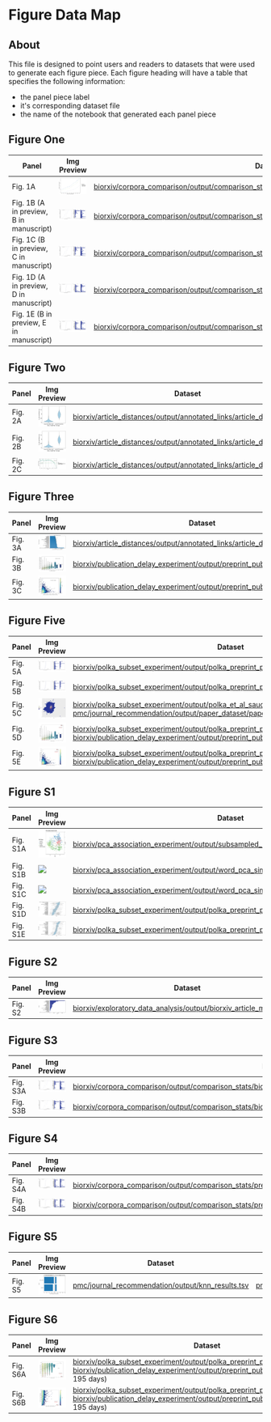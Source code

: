 # Figure Data Map

## About
This file is designed to point users and readers to datasets that were used to generate each figure piece.
Each figure heading will have a table that specifies the following information: 
- the panel piece label
- it's corresponding dataset file
- the name of the notebook that generated each panel piece

## Figure One

| Panel | Img Preview | Dataset | Notebook |
| ----- | ----------- | ------- | ------------------------ |
| Fig. 1A | ![](biorxiv/corpora_comparison/output/figures/corpora_kl_divergence.png) | [biorxiv/corpora_comparison/output/comparison_stats/corpora_kl_divergence.tsv](biorxiv/corpora_comparison/output/comparison_stats/corpora_kl_divergence.tsv) | [biorxiv/corpora_comparison/05_figure_generator_reviewer_request.ipynb](https://github.com/danich1/annorxiver/blob/master/biorxiv/corpora_comparison/05_figure_generator_reviewer_request.ipynb) |
| Fig. 1B (A in preview, B in manuscript) | ![](biorxiv/corpora_comparison/output/figures/biorxiv_vs_pubmed_central.png) | [biorxiv/corpora_comparison/output/comparison_stats/biorxiv_vs_pmc_comparison_error_bars.tsv](biorxiv/corpora_comparison/output/comparison_stats/biorxiv_vs_pmc_comparison_error_bars.tsv) |  [biorxiv/corpora_comparison/05_figure_generator_reviewer_request.ipynb](https://github.com/danich1/annorxiver/blob/master/biorxiv/corpora_comparison/05_figure_generator_reviewer_request.ipynb) |
| Fig. 1C (B in preview, C in manuscript) | ![](biorxiv/corpora_comparison/output/figures/biorxiv_vs_pubmed_central.png) | [biorxiv/corpora_comparison/output/comparison_stats/biorxiv_vs_pmc_comparison_raw_counts.tsv](biorxiv/corpora_comparison/output/comparison_stats/biorxiv_vs_pmc_comparison_raw_counts.tsv) |  [biorxiv/corpora_comparison/05_figure_generator_reviewer_request.ipynb](biorxiv/corpora_comparison/05_figure_generator_reviewer_request.ipynb) |
| Fig. 1D (A in preview, D in manuscript) | ![](biorxiv/corpora_comparison/output/figures/preprint_published_comparison.png) | [biorxiv/corpora_comparison/output/comparison_stats/preprint_to_published_comparison_error_bars.tsv](biorxiv/corpora_comparison/output/comparison_stats/preprint_to_published_comparison_error_bars.tsv) |  [biorxiv/corpora_comparison/05_figure_generator_reviewer_request.ipynb](biorxiv/corpora_comparison/05_figure_generator_reviewer_request.ipynb) |
| Fig. 1E (B in preview, E in manuscript) | ![](biorxiv/corpora_comparison/output/figures/preprint_published_comparison.png) | [biorxiv/corpora_comparison/output/comparison_stats/preprint_to_published_comparison_raw_counts.tsv](biorxiv/corpora_comparison/output/comparison_stats/preprint_to_published_comparison_raw_counts.tsv) |  [biorxiv/corpora_comparison/05_figure_generator_reviewer_request.ipynb](biorxiv/corpora_comparison/05_figure_generator_reviewer_request.ipynb) |

## Figure Two

| Panel | Img Preview | Dataset | Notebook |
| ----- | ----------- | ------- | ------------------------ |
| Fig. 2A | ![](biorxiv/article_distances/output/figures/biorxiv_article_distance.png) | [biorxiv/article_distances/output/annotated_links/article_distances.tsv](biorxiv/article_distances/output/annotated_links/article_distances.tsv) |  [biorxiv/article_distances/01_biorxiv_article_distances.ipynb](biorxiv/article_distances/01_biorxiv_article_distances.ipynb) |
| Fig. 2B | ![](biorxiv/article_distances/output/figures/biorxiv_article_distance.png) | [biorxiv/article_distances/output/annotated_links/article_distances.tsv](biorxiv/article_distances/output/annotated_links/article_distances.tsv) |  [biorxiv/article_distances/01_biorxiv_article_distances.ipynb](biorxiv/article_distances/02_biorxiv_article_distance_evaluation.ipynb) |
| Fig. 2C | ![](biorxiv/article_distances/output/figures/publication_rate_reviewer_request.png) | [biorxiv/article_distances/output/annotated_links/article_distances.tsv](biorxiv/article_distances/output/adjusted_publication_rate.tsv) |  [biorxiv/article_distances/03_biorxiv_corrected_published_rate.ipynb](biorxiv/article_distances/03_biorxiv_corrected_published_rate.ipynb) |

## Figure Three
| Panel | Img Preview | Dataset | Notebook |
| ----- | ----------- | ------- | ------------------------ |
| Fig. 3A | ![](biorxiv/time_to_publication/output/preprint_category_halflife.png) | [biorxiv/article_distances/output/annotated_links/article_distances.tsv](biorxiv/time_to_publication/output/preprint_category_halflife_numbers.tsv) |  [biorxiv/time_to_publication/time_to_published_refurbished.ipynb](biorxiv/time_to_publication/time_to_published_refurbished.ipynb) |
| Fig. 3B | ![](biorxiv/publication_delay_experiment/output/version_count_vs_publication_time_violin.png) | [biorxiv/publication_delay_experiment/output/preprint_published_distances.tsv](biorxiv/publication_delay_experiment/output/preprint_published_distances.tsv) |  [biorxiv/publication_delay_experiment/02_publication_delay_experiment_figure_exploration.ipynb](biorxiv/publication_delay_experiment/02_publication_delay_experiment_figure_exploration.ipynb) |
| Fig. 3C | ![](biorxiv/publication_delay_experiment/output/article_distance_vs_publication_time_hex.png) | [biorxiv/publication_delay_experiment/output/preprint_published_distances.tsv](biorxiv/publication_delay_experiment/output/preprint_published_distances.tsv) |  [biorxiv/publication_delay_experiment/02_publication_delay_experiment_figure_exploration.ipynb](biorxiv/publication_delay_experiment/02_publication_delay_experiment_figure_exploration.ipynb) |

## Figure Five
| Panel | Img Preview | Dataset | Notebook |
| ----- | ----------- | ------- | ------------------------ |
| Fig. 5A | ![](biorxiv/polka_subset_experiment/output/figures/polka_preprint_published_frequency.png) | [biorxiv/polka_subset_experiment/output/polka_preprint_published_comparison_error_bars.tsv](biorxiv/polka_subset_experiment/output/polka_preprint_published_comparison_error_bars.tsv) | [biorxiv/polka_subset_experiment/03_rerun_analyses_with_added_subset.ipynb](biorxiv/polka_subset_experiment/03_rerun_analyses_with_added_subset.ipynb) |
| Fig. 5B | ![](biorxiv/polka_subset_experiment/output/figures/polka_preprint_published_frequency.png) | [biorxiv/polka_subset_experiment/output/polka_preprint_published_comparison_raw_counts.tsv](biorxiv/polka_subset_experiment/polka_preprint_published_comparison_raw_counts.tsv) |  [biorxiv/polka_subset_experiment/03_rerun_analyses_with_added_subset.ipynb](biorxiv/polka_subset_experiment/03_rerun_analyses_with_added_subset.ipynb) |
| Fig. 5C | ![](biorxiv/polka_subset_experiment/output/figures/saucie_plot.png) | [biorxiv/polka_subset_experiment/output/polka_et_al_saucie_coordinates.tsv](biorxiv/polka_subset_experiment/output/polka_et_al_saucie_coordinates.tsv), [pmc/journal_recommendation/output/paper_dataset/paper_dataset_full_tsne.tsv](pmc/journal_recommendation/output/paper_dataset/paper_dataset_full_tsne.tsv) | [biorxiv/polka_subset_experiment/03_rerun_analyses_with_added_subset.ipynb](biorxiv/polka_subset_experiment/03_rerun_analyses_with_added_subset.ipynb), [biorxiv/polka_subset_experiment/saucie_plot.R](biorxiv/polka_subset_experiment/saucie_plot.R) |
| Fig. 5D | ![](biorxiv/polka_subset_experiment/output/figures/version_count_vs_publication_time_violin.png) | [biorxiv/polka_subset_experiment/output/polka_preprint_published_distances.tsv](biorxiv/polka_subset_experiment/output/polka_preprint_published_distances.tsv), [biorxiv/publication_delay_experiment/output/preprint_published_distances.tsv](biorxiv/publication_delay_experiment/output/preprint_published_distances.tsv) |  [biorxiv/polka_subset_experiment/03_rerun_analyses_with_added_subset.ipynb](biorxiv/polka_subset_experiment/03_rerun_analyses_with_added_subset.ipynb) |
| Fig. 5E | ![](biorxiv/polka_subset_experiment/output/figures/article_distance_vs_publication_time_hex.png) | [biorxiv/polka_subset_experiment/output/polka_preprint_published_distances.tsv](biorxiv/polka_subset_experiment/output/polka_preprint_published_distances.tsv), [biorxiv/publication_delay_experiment/output/preprint_published_distances.tsv](biorxiv/publication_delay_experiment/output/preprint_published_distances.tsv) |  [biorxiv/polka_subset_experiment/03_rerun_analyses_with_added_subset.ipynb](biorxiv/polka_subset_experiment/03_rerun_analyses_with_added_subset.ipynb) |

## Figure S1
| Panel | Img Preview | Dataset | Notebook |
| ----- | ----------- | ------- | ------------------------ |
| Fig. S1A | ![](biorxiv/pca_association_experiment/output/pca_plots/svg_files/scatterplot_files/pca01_v_pca02_reversed.png) | [biorxiv/pca_association_experiment/output/subsampled_biorxiv_preprints_pca.tsv](biorxiv/pca_association_experiment/output/subsampled_biorxiv_preprints_pca.tsv) | [biorxiv/pca_association_experiment/02_biorxiv_pca_plots.ipynb](biorxiv/pca_association_experiment/02_biorxiv_pca_plots.ipynb) |
| Fig. S1B | ![](biorxiv/pca_association_experiment/output/word_pca_similarity/figure_pieces/pca_01_cossim_word_cloud.png) | [biorxiv/pca_association_experiment/output/word_pca_similarity/word_pca_cos_sim_50_pcs.tsv](biorxiv/pca_association_experiment/output/word_pca_similarity/word_pca_cos_sim_50_pcs.tsv) |  [biorxiv/pca_association_experiment/02_biorxiv_pca_plots.ipynb](biorxiv/pca_association_experiment/02_biorxiv_pca_plots.ipynb) |
| Fig. S1C | ![](biorxiv/pca_association_experiment/output/word_pca_similarity/figure_pieces/pca_02_cossim_word_cloud.png) | [biorxiv/pca_association_experiment/output/word_pca_similarity/word_pca_cos_sim_50_pcs.tsv](biorxiv/output/word_pca_similarity/word_pca_cos_sim_50_pcs.tsv) | [biorxiv/pca_association_experiment/02_biorxiv_pca_plots.ipynb](biorxiv/pca_association_experiment/02_biorxiv_pca_plots.ipynb) |
| Fig. S1D | ![](biorxiv/pca_association_experiment/output/pca_plots/figures/category_box_plot_pc1.png) | [biorxiv/polka_subset_experiment/output/polka_preprint_published_distances.tsv](biorxiv/pca_association_experiment/output/category_cossim_95_ci.tsv)|  [biorxiv/pca_association_experiment/03_biorxiv_pca_category_bootstrap.ipynb](biorxiv/pca_association_experiment/03_biorxiv_pca_category_bootstrap.ipynb) |
| Fig. S1E | ![](biorxiv/pca_association_experiment/output/pca_plots/figures/category_box_plot_pc2.png) | [biorxiv/polka_subset_experiment/output/polka_preprint_published_distances.tsv](biorxiv/pca_association_experiment/output/category_cossim_95_ci.tsv)|  [biorxiv/pca_association_experiment/03_biorxiv_pca_category_bootstrap.ipynb](biorxiv/pca_association_experiment/03_biorxiv_pca_category_bootstrap.ipynb) |

## Figure S2
| Panel | Img Preview | Dataset | Notebook |
| ----- | ----------- | ------- | ------------------------ |
| Fig. S2 | ![](biorxiv/exploratory_data_analysis/output/figures/preprint_category.png) | [biorxiv/exploratory_data_analysis/output/biorxiv_article_metadata.tsv](biorxiv/exploratory_data_analysis/output/biorxiv_article_metadata.tsv) | [biorxiv/exploratory_data_analysis/EDA_BioRxiv.ipynb](biorxiv/exploratory_data_analysis/EDA_BioRxiv.ipynb) |

## Figure S3
| Panel | Img Preview | Dataset | Notebook |
| ----- | ----------- | ------- | ------------------------ |
| Fig. S3A | ![](biorxiv/corpora_comparison/output/figures/biorxiv_vs_pubmed_central_special_char_removed.png) | [biorxiv/corpora_comparison/output/comparison_stats/biorxiv_vs_pmc_comparison_special_char_removed_error_bars.tsv](biorxiv/corpora_comparison/output/comparison_stats/biorxiv_vs_pmc_comparison_special_char_removed_error_bars.tsv) |  [biorxiv/corpora_comparison/05_figure_generator_reviewer_request.ipynb](biorxiv/corpora_comparison/05_figure_generator_reviewer_request.ipynb) |
| Fig. S3B | ![](biorxiv/corpora_comparison/output/figures/biorxiv_vs_pubmed_central_special_char_removed.png) | [biorxiv/corpora_comparison/output/comparison_stats/biorxiv_vs_pmc_comparison_special_char_removed_raw_counts.tsv](biorxiv/corpora_comparison/output/comparison_stats/biorxiv_vs_pmc_comparison_special_char_removed_raw_counts.tsv) |  [biorxiv/corpora_comparison/05_figure_generator_reviewer_request.ipynb](biorxiv/corpora_comparison/05_figure_generator_reviewer_request.ipynb) |

## Figure S4
| Panel | Img Preview | Dataset | Notebook |
| ----- | ----------- | ------- | ------------------------ |
| Fig. S4A | ![](biorxiv/corpora_comparison/output/figures/preprint_published_comparison_special_char_removed.png) | [biorxiv/corpora_comparison/output/comparison_stats/preprint_vs_published_comparison_special_char_removed_error_bars.tsv](biorxiv/corpora_comparison/output/comparison_stats/preprint_vs_published_comparison_special_char_removed_error_bars.tsv) |  [biorxiv/corpora_comparison/05_figure_generator_reviewer_request.ipynb](biorxiv/corpora_comparison/05_figure_generator_reviewer_request.ipynb) |
| Fig. S4B | ![](biorxiv/corpora_comparison/output/figures/preprint_published_comparison_special_char_removed.png) | [biorxiv/corpora_comparison/output/comparison_stats/preprint_vs_published_comparison_special_char_removed_raw_counts.tsv](biorxiv/corpora_comparison/output/comparison_stats/preprint_vs_published_comparison_special_char_removed_raw_counts.tsv) |  [biorxiv/corpora_comparison/05_figure_generator_reviewer_request.ipynb](biorxiv/corpora_comparison/05_figure_generator_reviewer_request.ipynb) |

## Figure S5
| Panel | Img Preview | Dataset | Notebook |
| ----- | ----------- | ------- | ------------------------ |
| Fig. S5 | ![](pmc/journal_recommendation/output/figures/knn_result.png) | [pmc/journal_recommendation/output/knn_results.tsv](pmc/journal_recommendation/output/knn_results.tsv) | [pmc/journal_recommendation/03_journal_recommendation_figure_generator.ipynb](pmc/journal_recommendation/03_journal_recommendation_figure_generator.ipynb) |

## Figure S6
| Panel | Img Preview | Dataset | Notebook |
| ----- | ----------- | ------- | ------------------------ |
| Fig. S6A | ![](/biorxiv/polka_subset_experiment/output/figures/version_count_vs_publication_time_violin_filtered.png) | [biorxiv/polka_subset_experiment/output/polka_preprint_published_distances.tsv](biorxiv/polka_subset_experiment/output/polka_preprint_published_distances.tsv), [biorxiv/publication_delay_experiment/output/preprint_published_distances.tsv](biorxiv/publication_delay_experiment/output/preprint_published_distances.tsv) (< 195 days) |  [biorxiv/polka_subset_experiment/05_publication_time_reviewer_request.ipynb](biorxiv/polka_subset_experiment/05_publication_time_reviewer_request.ipynb) |
| Fig. S6B | ![](/biorxiv/polka_subset_experiment/output/figures/article_distance_vs_publication_time_hex_filtered.png) | [biorxiv/polka_subset_experiment/output/polka_preprint_published_distances.tsv](biorxiv/polka_subset_experiment/output/polka_preprint_published_distances.tsv), [biorxiv/publication_delay_experiment/output/preprint_published_distances.tsv](biorxiv/publication_delay_experiment/output/preprint_published_distances.tsv) (< 195 days) |  [biorxiv/polka_subset_experiment/05_publication_time_reviewer_request.ipynb](biorxiv/polka_subset_experiment/05_publication_time_reviewer_request.ipynb) |
